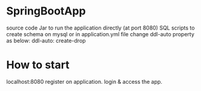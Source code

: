 # SpringBootApp
source code
Jar to run the application directly (at port 8080)
SQL scripts to create schema on mysql 
or
in application.yml file change ddl-auto property as below:
ddl-auto: create-drop

# How to start
localhost:8080
register on application.
login & access the app.
